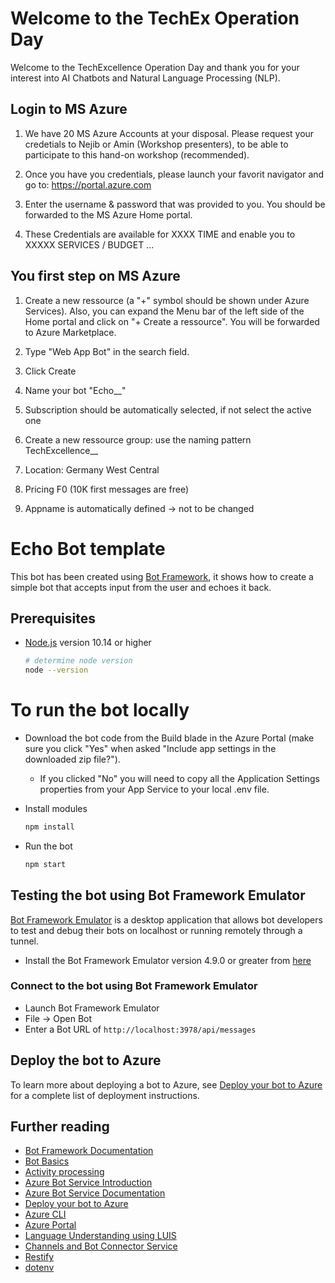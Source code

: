# Welcome to the TechEx Operation Day  

Welcome to the TechExcellence Operation Day and thank you for your interest into AI Chatbots and Natural Language Processing (NLP).

## Login to MS Azure

1. We have 20 MS Azure Accounts at your disposal. Please request your credetials to Nejib or Amin (Workshop presenters), to be able to participate to this hand-on workshop (recommended).

2. Once you have you credentials, please launch your favorit navigator and go to: https://portal.azure.com

3. Enter the username & password that was provided to you. You should be forwarded to the MS Azure Home portal.

4. These Credentials are available for XXXX TIME and enable you to XXXXX SERVICES / BUDGET ...  

## You first step on MS Azure

1.  Create a new ressource (a "+" symbol should be shown under Azure Services). Also, you can expand the Menu bar of the left side of the Home portal and click on "+ Create a ressource". You will be forwarded to Azure Marketplace.

2. Type "Web App Bot" in the search field. 

3. Click Create 

4. Name your bot "Echo_<number>_<name>"

5. Subscription should be automatically selected, if not select the active one

6. Create a new ressource group: use the naming pattern TechExcellence_<number>_<name>

7. Location: Germany West Central

8. Pricing F0 (10K first messages are free)

9. Appname is automatically defined -> not to be changed



# Echo Bot template

This bot has been created using [Bot Framework](https://dev.botframework.com), it shows how to create a simple bot that accepts input from the user and echoes it back.

## Prerequisites

- [Node.js](https://nodejs.org) version 10.14 or higher
    ```bash
    # determine node version
    node --version
    ```
# To run the bot locally
- Download the bot code from the Build blade in the Azure Portal (make sure you click "Yes" when asked "Include app settings in the downloaded zip file?").
    - If you clicked "No" you will need to copy all the Application Settings properties from your App Service to your local .env file.
- Install modules

    ```bash
    npm install
    ```

- Run the bot

    ```bash
    npm start
    ```

## Testing the bot using Bot Framework Emulator

[Bot Framework Emulator](https://github.com/microsoft/botframework-emulator) is a desktop application that allows bot developers to test and debug their bots on localhost or running remotely through a tunnel.

- Install the Bot Framework Emulator version 4.9.0 or greater from [here](https://github.com/Microsoft/BotFramework-Emulator/releases)

### Connect to the bot using Bot Framework Emulator

- Launch Bot Framework Emulator
- File -> Open Bot
- Enter a Bot URL of `http://localhost:3978/api/messages`

## Deploy the bot to Azure

To learn more about deploying a bot to Azure, see [Deploy your bot to Azure](https://aka.ms/azuredeployment) for a complete list of deployment instructions.

## Further reading

- [Bot Framework Documentation](https://docs.botframework.com)
- [Bot Basics](https://docs.microsoft.com/azure/bot-service/bot-builder-basics?view=azure-bot-service-4.0)
- [Activity processing](https://docs.microsoft.com/en-us/azure/bot-service/bot-builder-concept-activity-processing?view=azure-bot-service-4.0)
- [Azure Bot Service Introduction](https://docs.microsoft.com/azure/bot-service/bot-service-overview-introduction?view=azure-bot-service-4.0)
- [Azure Bot Service Documentation](https://docs.microsoft.com/azure/bot-service/?view=azure-bot-service-4.0)
- [Deploy your bot to Azure](https://aka.ms/azuredeployment)
- [Azure CLI](https://docs.microsoft.com/cli/azure/?view=azure-cli-latest)
- [Azure Portal](https://portal.azure.com)
- [Language Understanding using LUIS](https://docs.microsoft.com/en-us/azure/cognitive-services/luis/)
- [Channels and Bot Connector Service](https://docs.microsoft.com/en-us/azure/bot-service/bot-concepts?view=azure-bot-service-4.0)
- [Restify](https://www.npmjs.com/package/restify)
- [dotenv](https://www.npmjs.com/package/dotenv)
